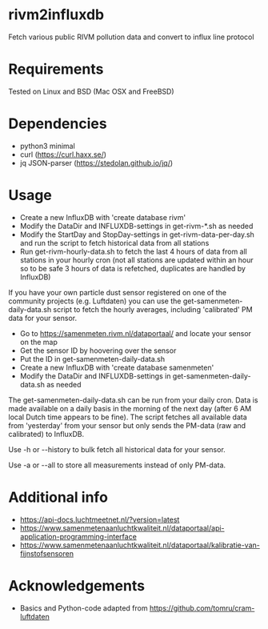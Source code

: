 # rivm2influxdb
Fetch various public RIVM pollution data and convert to influx line protocol

# Requirements

Tested on Linux and BSD (Mac OSX and FreeBSD)

# Dependencies

* python3 minimal
* curl (https://curl.haxx.se/)
* jq JSON-parser (https://stedolan.github.io/jq/)

# Usage

* Create a new InfluxDB with 'create database rivm'
* Modify the DataDir and INFLUXDB-settings in get-rivm-\*.sh as needed
* Modify the StartDay and StopDay-settings in get-rivm-data-per-day.sh 
  and run the script to fetch historical data from all stations
* Run get-rivm-hourly-data.sh to fetch the last 4 hours of data from all
  stations in your hourly cron (not all stations are updated within an
  hour so to be safe 3 hours of data is refetched, duplicates are handled
  by InfluxDB)

If you have your own particle dust sensor registered on one of the
community projects (e.g. Luftdaten) you can use the
get-samenmeten-daily-data.sh script to fetch the hourly averages,
including 'calibrated' PM data for your sensor.

* Go to https://samenmeten.rivm.nl/dataportaal/ and locate your sensor
  on the map
* Get the sensor ID by hoovering over the sensor
* Put the ID in get-samenmeten-daily-data.sh
* Create a new InfluxDB with 'create database samenmeten'
* Modify the DataDir and INFLUXDB-settings in get-samenmeten-daily-data.sh as needed

The get-samenmeten-daily-data.sh can be run from your daily cron. Data
is made available on a daily basis in the morning of the next day (after
6 AM local Dutch time appears to be fine). The script fetches all
available data from 'yesterday' from your sensor but only sends the
PM-data (raw and calibrated) to InfluxDB.

Use -h or --history to bulk fetch all historical data for your sensor.

Use -a or --all to store all measurements instead of only PM-data.

# Additional info

* https://api-docs.luchtmeetnet.nl/?version=latest
* https://www.samenmetenaanluchtkwaliteit.nl/dataportaal/api-application-programming-interface
* https://www.samenmetenaanluchtkwaliteit.nl/dataportaal/kalibratie-van-fijnstofsensoren

# Acknowledgements

* Basics and Python-code adapted from https://github.com/tomru/cram-luftdaten

